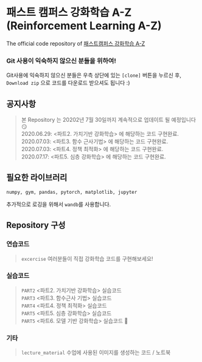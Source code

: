 # 패스트 캠퍼스 강화학습 A-Z (Reinforcement Learning A-Z)
The official code repository of [패스트캠퍼스 강화학습 A-Z](https://www.fastcampus.co.kr/data_online_rein)

### Git 사용이 익숙하지 않으신 분들을 위하여!
Git사용에 익숙하지 않으신 분들은 우측 상단에 있는 `[clone]` 버튼을 누르신 후, `Download zip` 으로 코드를 다운로드 받으셔도 됩니다 :)

## 공지사항
> 본 Repository 는 20202년 7월 30일까지 계속적으로 업데이트 될 예정입니다 :smirk: <br>
2020.06.29: <파트2. 가치기반 강화학습> 에 해당하는 코드 구현완료. <br>
2020.07.03: <파트3. 함수 근사기법> 에 해당하는 코드 구현완료. <br>
2020.07.03: <파트4. 정책 최적화> 에 해당하는 코드 구현완료. <br>
2020.07.17: <파트5. 심층 강화학습> 에 해당하는 코드 구현완료. <br>

## 필요한 라이브러리
```
numpy, gym, pandas, pytorch, matplotlib, jupyter
```
추가적으로 로깅을 위해서 `wandb`를 사용합니다.

## Repository 구성

### 연습코드
> `excercise` 여러분들이 직접 강화학습 코드를 구현해보세요! <br>

### 실습코드
> `PART2` <파트2. 가치기반 강화학습> 실습코드 <br>
> `PART3` <파트3. 함수근사 기법> 실습코드 <br>
> `PART4` <파트4. 정책 최적화> 실습코드 <br>
> `PART5` <파트5. 심층 강화학습> 실습코드 <br>
> `PART5` <파트6. 모델 기반 강화학습> 실습코드 :construction: <br>

### 기타
> `lecture_material` 수업에 사용된 이미지를 생성하는 코드 / 노트북


